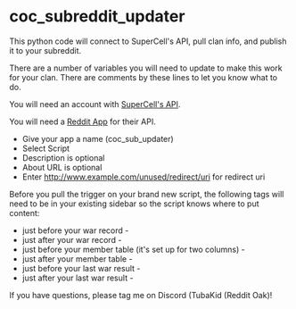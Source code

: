 # coc_subreddit_updater
This python code will connect to SuperCell's API, pull clan info, and publish it to your subreddit.

There are a number of variables you will need to update to make this work for your clan.  There are comments by these lines to let you know what to do.

You will need an account with [SuperCell's API](https://developer.clashofclans.com).

You will need a [Reddit App](https://www.reddit.com/prefs/apps) for their API. 
 - Give your app a name (coc_sub_updater)
 - Select Script
 - Description is optional
 - About URL is optional
 - Enter http://www.example.com/unused/redirect/uri for redirect uri
 
Before you pull the trigger on your brand new script, the following tags will need to be in your existing sidebar so the script knows where to put content:
 - just before your war record - [](#RECstart)
 - just after your war record - [](#RECend)
 - just before your member table (it's set up for two columns) - [](#MEMstart)
 - just after your member table - [](#MEMend)
 - just before your last war result - [](#WARstart)
 - just after your last war result - [](#WARrecord)
 
 If you have questions, please tag me on Discord (TubaKid (Reddit Oak)!
